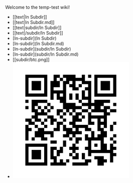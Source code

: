 <!-- --- title: MyHouse -->

Welcome to the temp-test wiki!

* [[text|In Subdir]]
* [[text|In Subdir.md]]
* [[text|subdir/In Subdir]]
* [[text|/subdir/In Subdir]]
* [In-subdir](In Subdir)
* [In-subdir](In Subdir.md)
* [In-subdir](subdir/In Subdir)
* [In-subdir](subdir/In Subdir.md)
* [[subdir/btc.png]]
* ![imge](subdir/btc.png)

